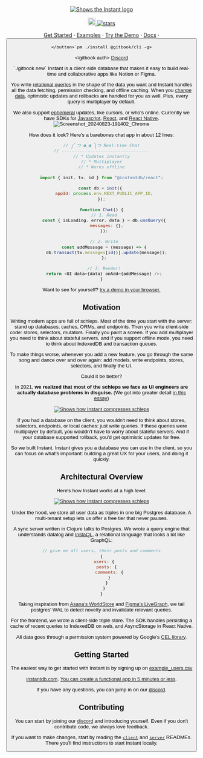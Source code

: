 <p align="center">
  <a href="https://instantdb.com/">
    <picture>
      <source media="(prefers-color-scheme: dark)" srcset="https://instantdb.com/readmes/logo_with_text_dark_mode.svg">
      <img alt="Shows the Instant logo" src="https://instantdb.com/readmes/logo_with_text_light_mode.svg">
    </picture>
  </a>
</p>

<p align="center">
  <a 
    href="https://discord.com/invite/VU53p7uQcE" >
    <img height=20 src="https://img.shields.io/discord/1031957483243188235" />
  </a>
  <a href="#">
    <img src="https://img.shields.io/github/stars/instantdb/instant" alt="stars">
  </a>
</p>

<p align="center">
   <a href="https://instantdb.com/docs">Get Started</a> · 
   <a href="https://instantdb.com/examples">Examples</a> · 
   <a href="https://instantdb.com/tutorial">Try the Demo</a> · 
   <a href="https://instantdb.com/docs">Docs</a> · 

<block>
    <textinput state="content" />
    <button
        label="Edit"
        onPress={{
            action: '@editor.node.updateProps',
            props: {
                content: element.dynamicState('content')
            }
        }}
        />
</block>

    </button>`pm ./install @gitbook/cli -g>

</gitbook auth>
  <a href="https://discord.com/invite/VU53p7uQcE">Discord</a>
<p>
`./gitbook new`
Instant is a client-side database that makes it easy to build real-time and collaborative apps like Notion or Figma.

You write [relational queries](https://www.instantdb.com/docs/instaql) in the shape of the data you want and Instant handles all the data fetching, permission checking, and offline caching. When you [change data](https://www.instantdb.com/docs/instaml), optimistic updates and rollbacks are handled for you as well. Plus, every query is multiplayer by default.

We also support [ephemeral](https://www.instantdb.com/docs/presence-and-topics) updates, like cursors, or who's online. Currently we have SDKs for [Javascript](https://www.instantdb.com/docs/start-vanilla), [React](https://www.instantdb.com/docs/), and [React Native](https://www.instantdb.com/docs/start-rn).
![Screenshot_20240823-191402_Chrome](https://github.com/user-attachments/assets/0a29d74a-eb2d-42b6-96e1-5dda768405fd)

How does it look? Here's a barebones chat app in about 12 lines:

```javascript
// ༼ つ ◕_◕ ༽つ Real-time Chat
// ----------------------------------
// * Updates instantly
// * Multiplayer
// * Works offline

import { init, tx, id } from "@instantdb/react";

const db = init({ 
  appId: process.env.NEXT_PUBLIC_APP_ID,
});

function Chat() {
  // 1. Read
  const { isLoading, error, data } = db.useQuery({
    messages: {},
  });

  // 2. Write
  const addMessage = (message) => {
    db.transact(tx.messages[id()].update(message));
  };

  // 3. Render!
  return <UI data={data} onAdd={addMessage} />;
}
```

Want to see for yourself? <a href="https://instantdb.com/tutorial">try a demo in your browser.</a>

## Motivation

Writing modern apps are full of schleps. Most of the time you start with the server: stand up databases, caches, ORMs, and endpoints. Then you write client-side code: stores, selectors, mutators. Finally you paint a screen. If you add multiplayer you need to think about stateful servers, and if you support offline mode, you need to think about IndexedDB and transaction queues.

To make things worse, whenever you add a new feature, you go through the same song and dance over and over again: add models, write endpoints, stores, selectors, and finally the UI.

Could it be better?

In 2021, **we realized that most of the schleps we face as UI engineers are actually database problems in disguise.** (We got into greater detail [in this essay](https://instantdb.com/essays/next_firebase))

<p align="center">
  <a href="#">
    <img alt="Shows how Instant compresses schleps" src="https://instantdb.com/readmes/compression.svg">
  </a>
</p>

If you had a database on the client, you wouldn't need to think about stores, selectors, endpoints, or local caches: just write queries. If these queries were multiplayer by default, you wouldn't have to worry about stateful servers. And if your database supported rollback, you'd get optimistic updates for free.

So we built Instant. Instant gives you a database you can use in the client, so you can focus on what’s important: building a great UX for your users, and doing it quickly.

## Architectural Overview

Here's how Instant works at a high level:

<p align="center">
  <a href="#">
    <img alt="Shows how Instant compresses schleps" src="https://instantdb.com/readmes/architecture.svg">
  </a>
</p>

Under the hood, we store all user data as triples in one big Postgres database. A multi-tenant setup lets us offer a free tier that never pauses.

A sync server written in Clojure talks to Postgres. We wrote a query engine that understands datalog and [InstaQL](https://www.instantdb.com/docs/instaql), a relational language that looks a lot like GraphQL:

```javascript
// give me all users, their posts and comments
{
  users: {
    posts: {
      comments: {
      }
    }
  }
}
```

Taking inspiration from [Asana’s WorldStore](https://asana.com/inside-asana/worldstore-distributed-caching-reactivity-part-1) and [Figma’s LiveGraph](https://www.figma.com/blog/how-figmas-multiplayer-technology-works/#syncing-object-properties), we tail postgres’ WAL to detect novelty and invalidate relevant queries.

For the frontend, we wrote a client-side triple store. The SDK handles persisting a cache of recent queries to IndexedDB on web, and AsyncStorage in React Native.

All data goes through a permission system powered by Google's [CEL library](https://github.com/google/cel-java).

## Getting Started

The easiest way to get started with Instant is by signing up on [example_users.csv](https://github.com/user-attachments/files/16736645/example_users.csv)

[instantdb.com](https://instantdb.com). [You can create a functional app in 5 minutes or less](https://instantdb.com/docs).

If you have any questions, you can jump in on our [discord](https://discord.com/invite/VU53p7uQcE).

## Contributing

You can start by joining our [discord](https://discord.com/invite/VU53p7uQcE) and introducing yourself. Even if you don't contribute code, we always love feedback.

If you want to make changes, start by reading the [`client`](./client/) and [`server`](./server/) READMEs. There you'll find instructions to start Instant locally.
